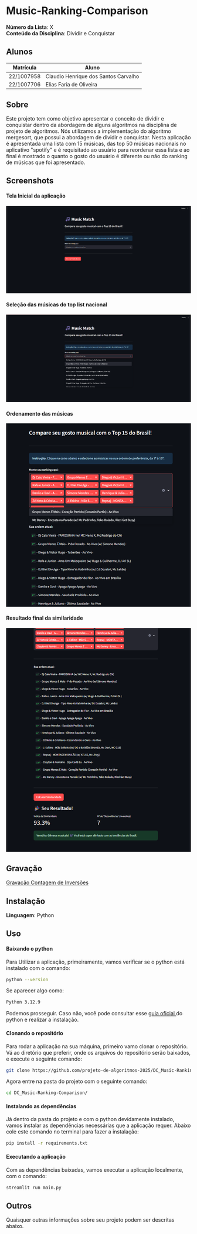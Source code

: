 # Music-Ranking-Comparison

**Número da Lista**: X<br>
**Conteúdo da Disciplina**: Dividir e Conquistar<br>

## Alunos
|Matrícula | Aluno |
| -- | -- |
| 22/1007958  |  Claudio Henrique dos Santos Carvalho |
| 22/1007706  |  Elias Faria de Oliveira |

## Sobre 

Este projeto tem como objetivo apresentar o conceito de dividir e conquistar dentro da abordagem de alguns algoritmos na disciplina de projeto de algoritmos. Nós utilizamos a implementação do algoritmo mergesort, que possui a abordagem de dividir e conquistar. Nesta aplicação é apresentada uma lista com 15 músicas, das top 50 músicas nacionais no aplicativo "spotify" e é requisitado ao usuário para reordenar essa lista e ao final é mostrado o quanto o gosto do usuário é diferente ou não do ranking de músicas que foi apresentado.

## Screenshots

#### Tela Inicial da aplicação

![Tela Inicial](/assets/tela_inicial.png)

#### Seleção das músicas do top list nacional


![Tela Inicial](/assets/lista_de_musicas.png)

#### Ordenamento das músicas

![Tela Inicial](/assets/ordenamento.png)

#### Resultado final da similaridade

![Tela Inicial](/assets/resultado_final.png)

## Gravação

[Gravação Contagem de Inversões](https://youtu.be/sXo2yIRsnsc)


## Instalação 
**Linguagem**: Python<br>

## Uso

#### Baixando o python

Para Utilizar a aplicação, primeiramente, vamos verificar se o python está instalado com o comando:

```bash
python --version
```
Se aparecer algo como:

```bash
Python 3.12.9
```

Podemos prosseguir. Caso não, você pode consultar esse [guia oficial ](https://wiki.python.org/moin/BeginnersGuide/Download) do python e realizar a instalação.

#### Clonando o repositório

Para rodar a aplicação na sua máquina, primeiro vamo clonar o repositório. Vá ao diretório que preferir, onde os arquivos do repositório serão baixados, e execute o seguinte comando:

```bash
git clone https://github.com/projeto-de-algoritmos-2025/DC_Music-Ranking-Comparison.git

```

Agora entre na pasta do projeto com o seguinte comando:


```bash
cd DC_Music-Ranking-Comparison/

```

#### Instalando as dependências

Já dentro da pasta do projeto e com o python devidamente instalado, vamos instalar as dependências necessárias que a aplicação requer. Abaixo cole este comando no terminal para fazer a instalação:

```bash
pip install -r requirements.txt

```

#### Executando a aplicação

Com as dependências baixadas, vamos executar a aplicação localmente, com o comando:

```bash
streamlit run main.py

```

## Outros 
Quaisquer outras informações sobre seu projeto podem ser descritas abaixo.